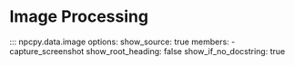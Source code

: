 # Image Processing

::: npcpy.data.image
    options:
      show_source: true
      members:
        - capture_screenshot
      show_root_heading: false
      show_if_no_docstring: true